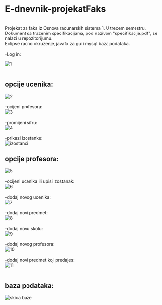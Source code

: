 # E-dnevnik-projekatFaks

<br /> 
Projekat za faks iz Osnova racunarskih sistema 1. U trecem semestru.
Dokument sa trazenim specifikacijama, pod nazivom "specifikacije.pdf", se nalazi u repozitorijumu.
<br /> 
Eclipse radno okruzenje, javafx za gui i mysql baza podataka. 
  <br /> 
<br /> 
 -Log in:
  <br /> 
  
![1](https://user-images.githubusercontent.com/87430150/153412353-6107d585-b3a9-4c24-a114-32b5774478dc.jpg)
 <br /> 
  <br /> 
## opcije ucenika: 

![2](https://user-images.githubusercontent.com/87430150/153412355-e55b594e-2468-4a50-a0ab-1d42ae503d89.jpg)
 <br /> 
 <br /> 
 -ocijeni profesora:
  <br /> 
![3](https://user-images.githubusercontent.com/87430150/153412359-510e5146-f2d8-4ccf-80df-1272289222ee.jpg)
<br /> 
<br /> 
 -promijeni sifru:
  <br /> 
![4](https://user-images.githubusercontent.com/87430150/153412361-474251d2-b8ac-40cd-a2ca-971898d47948.jpg)
<br /> 
<br /> 
 -prikazi izostanke:
  <br /> 
![izostanci](https://user-images.githubusercontent.com/87430150/153415516-3468bf48-a69c-41e2-bd04-8f4d92062035.jpg)


## opcije profesora:
   
![5](https://user-images.githubusercontent.com/87430150/153412365-4221facf-09a3-4aa3-90d7-51864102fc6c.jpg)
<br />
<br /> 
-ocijeni ucenika ili upisi izostanak:
<br />
![6](https://user-images.githubusercontent.com/87430150/153412370-68c2dda4-fb51-4ed2-b5fe-ef347337639a.jpg)
<br />
<br /> 
-dodaj novog ucenika:
<br />
![7](https://user-images.githubusercontent.com/87430150/153412371-5900c8d2-134f-4152-ad5e-dae4894e6fc8.jpg)
<br />
<br /> 
-dodaj novi predmet:
<br />
![8](https://user-images.githubusercontent.com/87430150/153412373-552c8d37-0838-4779-a521-305080955266.jpg)
<br />
<br /> 
-dodaj novu skolu:
<br />
![9](https://user-images.githubusercontent.com/87430150/153412375-ad00cb06-0cfc-45f3-aa17-1211b2785878.jpg)
<br />
<br /> 
-dodaj novog profesora:
<br />
![10](https://user-images.githubusercontent.com/87430150/153412379-c63e78a6-c842-4d68-859d-42da0a36bb30.jpg)
<br />
<br /> 
-dodaj novi predmet koji predajes:
<br />
![11](https://user-images.githubusercontent.com/87430150/153412383-8ac611da-bda7-4d60-90ef-c32b1a1d3ac1.jpg)
<br />
<br /> 
## baza podataka:

![skica baze](https://user-images.githubusercontent.com/87430150/153417266-4ed832bf-ca5d-4fcb-81f7-f770fe0844fa.png)
